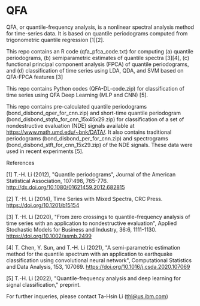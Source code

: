 # QFA
QFA, or quantile-frequency analysis, is a nonlinear spectral analysis method for time-series data. It is based on quantile periodograms computed from trigonometric quantile regression [1][2].

This repo contains an R code (qfa_pfca_code.txt) for computing (a) quantile periodograms, (b) semiparametric estimates of quantile spectra [3][4], (c) functional principal component analysis (FPCA) of quantile periodograms, and (d) classification of time series using LDA, QDA, and SVM based on QFA-FPCA features [3]

This repo contains Python codes (QFA-DL-code.zip) for classification of time series using QFA Deep Learning (MLP and CNN) [5].

This repo contains pre-calculated quantile periodograms (bond_disbond_qper_for_cnn.zip) and short-time quantile periodogram (bond_disbond_stqfa_for_cnn_15x45x29.zip) for classification of a set of nondestructive evaluation (NDE) signals available at https://www.math.umd.edu/~bnk/DATA/. It also contains traditional periodograms (bond_disbond_per_for_cnn.zip) and spectrograms (bond_disbond_stft_for_cnn_15x29.zip) of the NDE signals. These data were used in recent experiments [5].

References

[1] T.-H. Li (2012), "Quantile periodograms", Journal of the American Statistical Association, 107:498, 765-776. http://dx.doi.org/10.1080/01621459.2012.682815

[2] T.-H. Li (2014), Time Series with Mixed Spectra, CRC Press. https://doi.org/10.1201/b15154

[3] T.-H. Li (2020), "From zero crossings to quantile-frequency analysis of time series with an application to nondestructive evaluation", Applied Stochastic Models for Business and Industry, 36:6, 1111-1130. https://doi.org/10.1002/asmb.2499

[4] T. Chen, Y. Sun, and T.-H. Li (2021), "A semi-parametric estimation method for the quantile spectrum with an application to earthquake classification using convolutional neural network", Computational Statistics and Data Analysis, 153, 107069. https://doi.org/10.1016/j.csda.2020.107069

[5] T.-H. Li (2022), "Quantile-frequency analysis and deep learning for signal classification," preprint. 


For further inqueries, please contact Ta-Hsin Li (thl@us.ibm.com)
